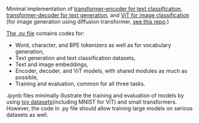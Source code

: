 Minimal implementation of [transformer-encoder for text classification](https://github.com/u84819482/Nano-transformer/blob/main/transformer_encoder_text_classification.ipynb), [transformer-decoder for text generation](https://github.com/u84819482/Nano-transformer/blob/main/transformer_decoder_text%20_generation.ipynb), and [ViT for image classification](https://github.com/u84819482/Nano-transformer/blob/main/vision_transformer_image_classification.ipynb) (for image generation using diffusion transformer, [see this repo](https://github.com/u84819482/Nano-diffusion).)

[The .py file](https://github.com/u84819482/Nano-transformer/blob/main/transformer_utils.py) contains codes for: 
- Word, character, and BPE tokenizers as well as for vocabulary generation,
- Text generation and text classification datasets,
- Text and image embeddings,
- Encoder, decoder, and ViT models, with shared modules as much as possible,
- Training and evaluation, common for all three tasks.

.ipynb files minimally illustrate the training and evaluation of models by using [toy datasets](https://github.com/u84819482/Nano-transformer/tree/main/training%20data)(including MNIST for ViT) and small transformers. However, the code in .py file should allow training large models on serious datasets as well.
